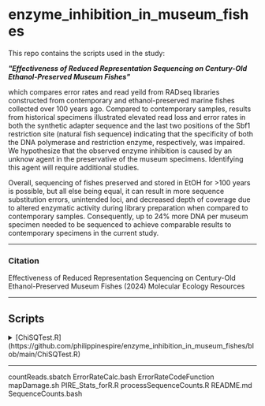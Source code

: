 # enzyme_inhibition_in_museum_fishes

This repo contains the scripts used in the study:
  
  ***"Effectiveness of Reduced Representation Sequencing on Century-Old Ethanol-Preserved Museum Fishes"*** 

which compares error rates and read yeild from RADseq libraries constructed from contemporary and ethanol-preserved marine fishes collected over 100 years ago.  Compared to contemporary samples, results from historical specimens illustrated elevated read loss and error rates in both the synthetic adapter sequence and the last two positions of the Sbf1 restriction site (natural fish sequence) indicating that the specificity of both the DNA polymerase and restriction enzyme, respectively, was impaired. We hypothesize that the observed enzyme inhibition is caused by an unknow agent in the preservative of the museum specimens. Identifying this agent will require additional studies.

Overall, sequencing of fishes preserved and stored in EtOH for >100 years is possible, but all else being equal, it can result in more sequence substitution errors, unintended loci, and decreased depth of coverage due to altered enzymatic activity during library preparation when compared to contemporary samples. Consequently, up to 24% more DNA per museum specimen needed to be sequenced to achieve comparable results to contemporary specimens in the current study.

---
### Citation

Effectiveness of Reduced Representation Sequencing on Century-Old Ethanol-Preserved Museum Fishes (2024) Molecular Ecology Resources

---
## Scripts

<details><summary>[ChiSQTest.R](https://github.com/philippinespire/enzyme_inhibition_in_museum_fishes/blob/main/ChiSQTest.R)</summary>
<p>

This script [ChiSQTest.R](https://github.com/philippinespire/enzyme_inhibition_in_museum_fishes/blob/main/ChiSQTest.R)


---

</p>
</details>

---

countReads.sbatch
ErrorRateCalc.bash
ErrorRateCodeFunction
mapDamage.sh
PIRE_Stats_forR.R
processSequenceCounts.R
README.md
SequenceCounts.bash
